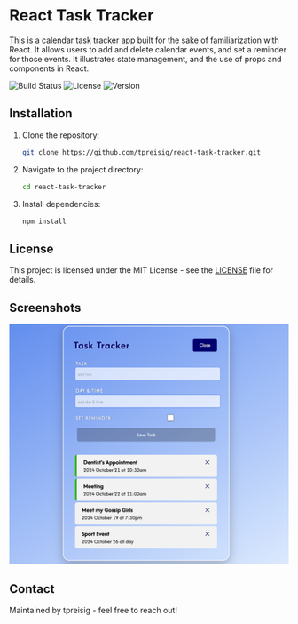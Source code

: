 # React Task Tracker

This is a calendar task tracker app built for the sake of familiarization with React. It allows users to add and delete calendar events, and set a reminder for those events. It illustrates state management, and the use of props and components in React.


![Build Status](https://img.shields.io/badge/build-passing-brightgreen)
![License](https://img.shields.io/badge/license-MIT-blue.svg)
![Version](https://img.shields.io/badge/version-1.0.0-orange)


## Installation

1. Clone the repository:
   ```bash
   git clone https://github.com/tpreisig/react-task-tracker.git
   ```
2. Navigate to the project directory:
   ```bash
   cd react-task-tracker
   ```
3. Install dependencies:
   ```bash
   npm install
   ```


## License

This project is licensed under the MIT License - see the [LICENSE](LICENSE) file for details.


## Screenshots

![Screenshot](screenshots/react.png)


## Contact

Maintained by tpreisig - feel free to reach out!

